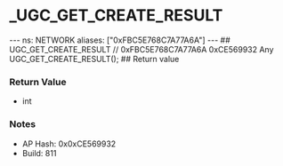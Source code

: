 # _UGC_GET_CREATE_RESULT

--- ns: NETWORK aliases: ["0xFBC5E768C7A77A6A"] --- ## UGC_GET_CREATE_RESULT  // 0xFBC5E768C7A77A6A 0xCE569932 Any UGC_GET_CREATE_RESULT();  ## Return value

### Return Value
* int

### Notes
* AP Hash: 0x0xCE569932
* Build: 811

